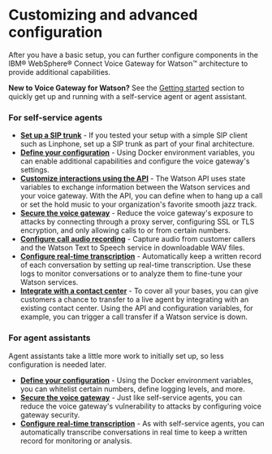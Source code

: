 # Customizing and advanced configuration

After you have a basic setup, you can further configure components in the IBM&reg; WebSphere&reg; Connect Voice Gateway for Watson&trade; architecture to provide additional capabilities.

**New to Voice Gateway for Watson?** See the [Getting started](gettingstarted.md) section to quickly get up and running with a self-service agent or agent assistant.

### For self-service agents

* **[Set up a SIP trunk](twilio.md)** - If you tested your setup with a simple SIP client such as Linphone, set up a SIP trunk as part of your final architecture.
* **[Define your configuration](config.md)** - Using Docker environment variables, you can enable additional capabilities and configure the voice gateway's settings.
* **[Customize interactions using the API](api.md)** - The Watson API uses state variables to exchange information between the Watson services and your voice gateway. With the API, you can define when to hang up a call or set the hold music to your organization's favorite smooth jazz track.
* **[Secure the voice gateway](security.md)** - Reduce the voice gateway's exposure to attacks by connecting through a proxy server, configuring SSL or TLS encryption, and only allowing calls to or from certain numbers.
* **[Configure call audio recording](recordingconfig.md)** - Capture audio from customer callers and the Watson Text to Speech service in downloadable WAV files.
* **[Configure real-time transcription](rttconfig.md)** - Automatically keep a written record of each conversation by setting up real-time transcription. Use these logs to monitor conversations or to analyze them to fine-tune your Watson services.
* **[Integrate with a contact center](contactctr.md)** - To cover all your bases, you can give customers a chance to transfer to a live agent by integrating with an existing contact center. Using the API and configuration variables, for example, you can trigger a call transfer if a Watson service is down.

### For agent assistants

Agent assistants take a little more work to initially set up, so less configuration is needed later.

* **[Define your configuration](config.md)** - Using the Docker environment variables, you can whitelist certain numbers, define logging levels, and more.
* **[Secure the voice gateway](security.md)** - Just like self-service agents, you can reduce the voice gateway's vulnerability to attacks by configuring voice gateway security.
* **[Configure real-time transcription](rttconfig.md)** - As with self-service agents, you can automatically transcribe conversations in real time to keep a written record for monitoring or analysis.
